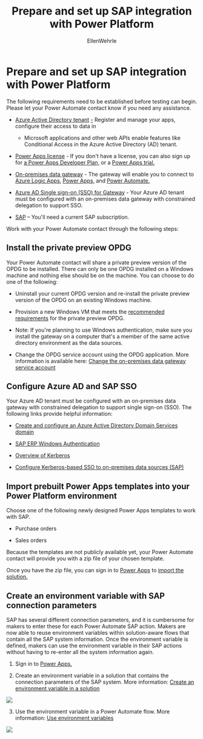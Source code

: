 ﻿---
title: Prepare and set up SAP integration with Power Platform
description: Learn about the requirements to configure SAP integration, and prepare your on-premises SAP infrastructure to connect with Power Platform.
services: ''
suite: flow
documentationcenter: na
author: EllenWehrle
manager: jongilman
editor: ''
tags: ''
ms.devlang: na
ms.subservice: cloud-flow
ms.topic: article
ms.tgt_pltfrm: na
ms.workload: na
ms.date: 09/19/2022
ms.author: ellenwehrle
search.app: 
  - Flow
search.audienceType: 
  - flowmaker
  - enduser
---

# Prepare and set up SAP integration with Power Platform

The following requirements need to be established before testing can begin. Please let your Power Automate contact know if you need any assistance.

-   [Azure Active Directory tenant](https://docs.microsoft.com/azure/active-directory/develop/quickstart-create-new-tenant) <u>-</u> Register and manage your apps, configure their access to data in

    -   Microsoft applications and other web APIs enable features like Conditional Access in the Azure Active Directory (AD) tenant.

-   [Power Apps license](https://docs.microsoft.com/power-platform/admin/about-powerapps-perapp) - If you don't have a license, you can also sign up for [a Power Apps Developer Plan,](https://docs.microsoft.com/power-apps/maker/developer-plan) or a [Power Apps trial.](https://docs.microsoft.com/power-apps/maker/signup-for-powerapps)

-   [On-premises data gateway](https://docs.microsoft.com/en-us/data-integration/gateway/service-gateway-install) - The gateway will enable you to connect to [Azure Logic Apps,](https://docs.microsoft.com/azure/logic-apps/logic-apps-gateway-install) [Power Apps,](https://docs.microsoft.com/power-apps/maker/canvas-apps/gateway-reference) and [Power Automate.](https://docs.microsoft.com/power-automate/gateway-reference)

-   [Azure AD Single sign-on (SSO) for Gateway](https://docs.microsoft.com/en-us/power-bi/admin/service-admin-portal-integration#azure-ad-single-sign-on-sso-for-gateway) - Your Azure AD tenant must be configured with an on-premises data gateway with constrained delegation to support SSO.

-   [SAP](http://www.sap.com/) – You'll need a current SAP subscription.

Work with your Power Automate contact through the following steps: 

## Install the private preview OPDG 

Your Power Automate contact will share a private preview version of the OPDG to be installed. There can only be one OPDG installed on a Windows machine and nothing else should be on the machine. You can choose to do one of the following: 

-   Uninstall your current OPDG version and re-install the private preview version of the OPDG on an existing Windows machine. 

-   Provision a new Windows VM that meets the [recommended requirements](https://docs.microsoft.com/en-us/data-integration/gateway/service-gateway-install#recommended) for the private preview OPDG.  

-   Note: If you're planning to use Windows authentication, make sure you install the gateway on a computer that's a member of the same active directory environment as the data sources.

-   Change the OPDG service account using the OPDG application. More information is available here: [Change the on-premises data gateway service account](https://docs.microsoft.com/en-us/data-integration/gateway/service-gateway-service-account)

## Configure Azure AD and SAP SSO

Your Azure AD tenant must be configured with an on-premises data gateway with constrained delegation to support single sign-on (SSO). The following links provide helpful information: 

-   [Create and configure an Azure Active Directory Domain Services domain](https://docs.microsoft.com/en-us/azure/active-directory-domain-services/tutorial-create-instance)  

-   [SAP ERP Windows Authentication](https://docs.microsoft.com/en-us/connectors/saperp/#authentication) 

-   [Overview of Kerberos](https://docs.microsoft.com/en-us/data-integration/gateway/service-gateway-service-account) 

-   [Configure Kerberos-based SSO to on-premises data sources (SAP)](https://docs.microsoft.com/en-us/power-bi/connect-data/service-gateway-sso-kerberos) 

## Import prebuilt Power Apps templates into your Power Platform environment 

Choose one of the following newly designed Power Apps templates to work with SAP.

-   Purchase orders

-   Sales orders

Because the templates are not publicly available yet, your Power Automate contact will provide you with a zip file of your chosen template.

Once you have the zip file, you can sign in to [Power Apps](https://make.preview.powerapps.com/environments/839eace6-59ab-4243-97ec-a5b8fcc104e4/home) to [import the solution.](https://docs.microsoft.com/en-us/power-apps/maker/data-platform/import-update-export-solutions)

## Create an environment variable with SAP connection parameters 

SAP has several different connection parameters, and it is cumbersome for makers to enter these for each Power Automate SAP action. Makers are now able to reuse environment variables within solution-aware flows that contain all the SAP system information. Once the environment variable is defined, makers can use the environment variable in their SAP actions without having to re-enter all the system information again.

1.  Sign in to [Power Apps.](http://make.powerapps.com/)

2.  Create an environment variable in a solution that contains the connection parameters of the SAP system. More information: [Create an environment variable in a solution](https://docs.microsoft.com/power-apps/maker/data-platform/environmentvariables#create-an-environment-variable-in-a-solution)

![](media/set-up-prepare/image1.png)

3.  Use the environment variable in a Power Automate flow. More information: [Use environment variables](https://docs.microsoft.com/power-apps/maker/data-platform/environmentvariables#use-environment-variables-in-power-automate-solution-cloud-flows)

![](media/set-up-prepare/image2.png)

